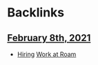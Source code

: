 
# Backlinks
## [February 8th, 2021](<February 8th, 2021.md>)
- [Hiring](<Hiring.md>) [Work at Roam](<Work at Roam.md>)

